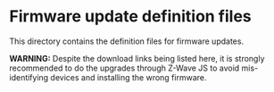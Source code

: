 # Firmware update definition files

This directory contains the definition files for firmware updates.

**WARNING:** Despite the download links being listed here, it is strongly recommended to do the upgrades through Z-Wave JS to avoid mis-identifying devices and installing the wrong firmware.
